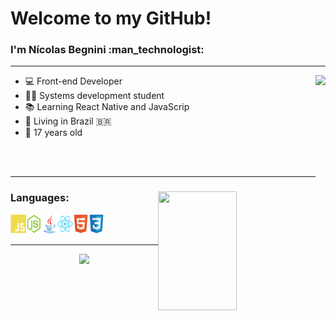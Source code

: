 <div>
  <h1>Welcome to my GitHub!</h1>				
  <h3>I'm Nícolas Begnini :man_technologist:</h3>			
</div>
<hr>


<div>
	<img align="right" height="190em" src="https://github-readme-stats.vercel.app/api?username=NicolasBegnini&theme=vision-friendly-dark&show_icons=true" >

- :computer: Front-end Developer
- :man_student: Systems development student
- :books:	 Learning React Native and JavaScrip
- :round_pushpin:	Living in Brazil :brazil:	
- :birthday: 17 years old
</div>
<br>
<br>

<hr>
<div>
<img width="50%" align="right" height="190em" src="https://github-readme-stats.vercel.app/api/top-langs/?username=NicolasBegnini&layout=compact&theme=vision-friendly-dark&langs_count=8&show_icons=true"/>


<h3>Languages:</h3>
	<img align="left" alt="" height="30" width="25" src="https://raw.githubusercontent.com/devicons/devicon/master/icons/javascript/javascript-plain.svg">
	<img align="left" alt="" height="30" width="25" src="https://raw.githubusercontent.com/devicons/devicon/master/icons/nodejs/nodejs-original.svg">
  <img align="left" alt="" height="30" width="25" src="https://raw.githubusercontent.com/devicons/devicon/master/icons/java/java-original.svg">
  <img align="left" alt="" height="30" width="25" src="https://raw.githubusercontent.com/devicons/devicon/master/icons/react/react-original.svg">
  <img align="left" alt="" height="30" width="25" src="https://raw.githubusercontent.com/devicons/devicon/master/icons/html5/html5-original.svg">
  <img align="left" alt="" height="30" width="25" src="https://raw.githubusercontent.com/devicons/devicon/master/icons/css3/css3-original.svg">
</div>
<br>
<br>
<hr>
<div style="display:flex;align-items:center;justify-content:center;">
	<a href="https://www.linkedin.com/in/nicolas-begnini-leite-577089246" target="_blank"><img src="https://img.shields.io/badge/-LinkedIn-%230077B5?style=for-the-badge&logo=linkedin&logoColor=white" target="_blank"></a>
</div>
